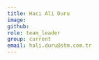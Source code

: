 ```yaml
---
title: Hacı Ali Duru
image:
github: 
role: team_leader
group: current
email: hali.duru@stm.com.tr
---
```



